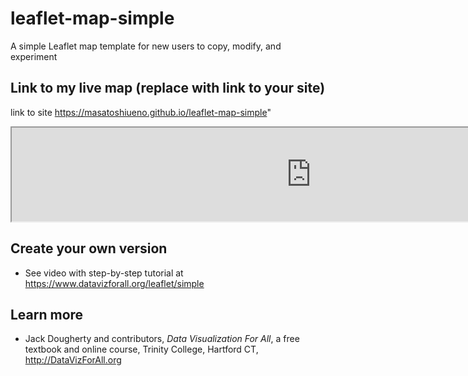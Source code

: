# leaflet-map-simple
A simple Leaflet map template for new users to copy, modify, and experiment

## Link to my live map (replace with link to your site)
link to site https://masatoshiueno.github.io/leaflet-map-simple"

<iframe src="https://masatoshiueno.github.io/leaflet-map-simple" width="190%" height="150"></iframe>


## Create your own version
- See video with step-by-step tutorial at https://www.datavizforall.org/leaflet/simple

## Learn more
- Jack Dougherty and contributors, *Data Visualization For All*, a free textbook and online course, Trinity College, Hartford CT, http://DataVizForAll.org
